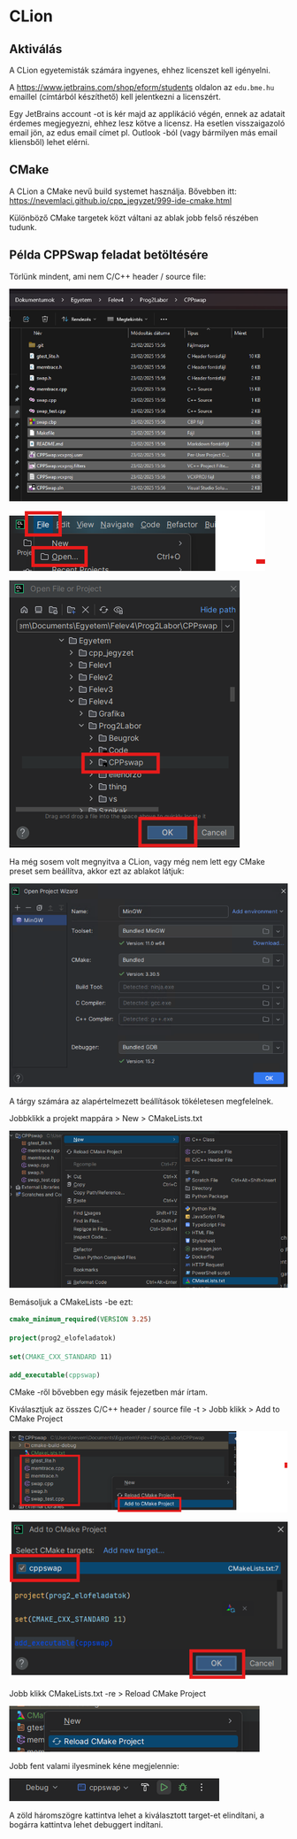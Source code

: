 # CLion

## Aktiválás

A CLion egyetemisták számára ingyenes, ehhez licenszet kell igényelni.

A <https://www.jetbrains.com/shop/eform/students> oldalon az `edu.bme.hu` emaillel (címtárból készíthető) kell jelentkezni a licenszért.

Egy JetBrains account -ot is kér majd az applikáció végén, ennek az adatait érdemes megjegyezni, ehhez lesz kötve a licensz. Ha esetlen visszaigazoló email jön, az edus email címet pl. Outlook -ból (vagy bármilyen más email kliensből) lehet elérni.

## CMake

A CLion a CMake nevű build systemet használja. Bővebben itt: <https://nevemlaci.github.io/cpp_jegyzet/999-ide-cmake.html>

Különböző CMake targetek közt váltani az ablak jobb felső részében tudunk.

## Példa CPPSwap feladat betöltésére

Törlünk mindent, ami nem C/C++ header / source file:

![alt text](image-21.png)

![alt text](image-22.png)

![alt text](image-23.png)

Ha még sosem volt megnyitva a CLion, vagy még nem lett egy CMake preset sem beállítva, akkor ezt az ablakot látjuk:

![alt text](image-29.png)

A tárgy számára az alapértelmezett beállítások tökéletesen megfelelnek.

Jobbklikk a projekt mappára > New > CMakeLists.txt

![alt text](image-24.png)

Bemásoljuk a CMakeLists -be ezt:

```cmake
cmake_minimum_required(VERSION 3.25) 

project(prog2_elofeladatok)

set(CMAKE_CXX_STANDARD 11)

add_executable(cppswap)
```

CMake -ről bővebben egy másik fejezetben már írtam.

Kiválasztjuk az összes C/C++ header / source file -t > Jobb klikk > Add to CMake Project

![alt text](image-25.png)

![alt text](image-26.png)

Jobb klikk CMakeLists.txt -re > Reload CMake Project

![alt text](image-27.png)

Jobb fent valami ilyesminek kéne megjelennie: 

![alt text](image-28.png)

A zöld háromszögre kattintva lehet a kiválasztott target-et elindítani, a bogárra kattintva lehet debuggert indítani.